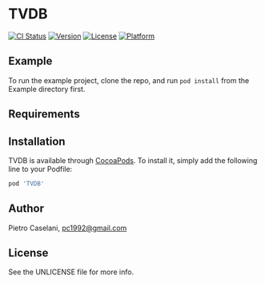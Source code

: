 # TVDB

[![CI Status](https://travis-ci.org/pietrocaselani/TVDB-Swift.svg?branch=master)](https://travis-ci.org/pietrocaselani/TVDB-Swift)
[![Version](https://img.shields.io/cocoapods/v/TVDB.svg?style=flat)](http://cocoapods.org/pods/TVDB)
[![License](https://img.shields.io/cocoapods/l/TVDB.svg?style=flat)](http://cocoapods.org/pods/TVDB)
[![Platform](https://img.shields.io/cocoapods/p/TVDB.svg?style=flat)](http://cocoapods.org/pods/TVDB)

## Example

To run the example project, clone the repo, and run `pod install` from the Example directory first.

## Requirements

## Installation

TVDB is available through [CocoaPods](http://cocoapods.org). To install
it, simply add the following line to your Podfile:

```ruby
pod 'TVDB'
```

## Author

Pietro Caselani, pc1992@gmail.com

## License

See the UNLICENSE file for more info.
